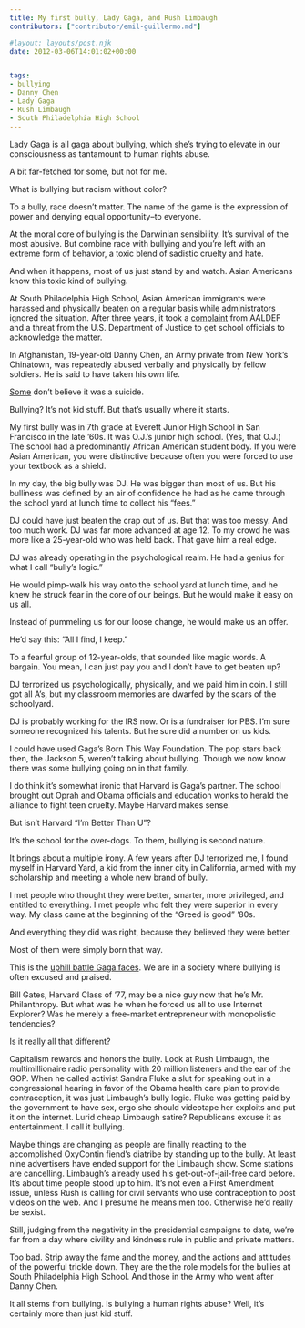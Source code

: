 ```yaml
---
title: My first bully, Lady Gaga, and Rush Limbaugh
contributors: ["contributor/emil-guillermo.md"]

#layout: layouts/post.njk
date: 2012-03-06T14:01:02+00:00


tags:
- bullying
- Danny Chen
- Lady Gaga
- Rush Limbaugh
- South Philadelphia High School
---
```


Lady Gaga is all gaga about bullying, which she’s trying to elevate in our
consciousness as tantamount to human rights abuse.

A bit far-fetched for some, but not for me.

What is bullying but racism without color?

To a bully, race doesn’t matter. The name of the game is the expression of power
and denying equal opportunity–to everyone.

At the moral core of bullying is the Darwinian sensibility. It’s survival of the
most abusive. But combine race with bullying and you’re left with an extreme
form of behavior, a toxic blend of sadistic cruelty and hate.

And when it happens, most of us just stand by and watch. Asian Americans know
this toxic kind of bullying.

At South Philadelphia High School, Asian American immigrants were harassed and
physically beaten on a regular basis while administrators ignored the situation.
After three years, it took a [complaint][1] from AALDEF and a threat from the
U.S. Department of Justice to get school officials to acknowledge the matter.

In Afghanistan, 19-year-old Danny Chen, an Army private from New York’s
Chinatown, was repeatedly abused verbally and physically by fellow soldiers. He
is said to have taken his own life.

[Some][2] don’t believe it was a suicide.

Bullying? It’s not kid stuff. But that’s usually where it starts.

My first bully was in 7th grade at Everett Junior High School in San Francisco
in the late ’60s. It was O.J.’s junior high school. (Yes, that O.J.) The school
had a predominantly African American student body. If you were Asian American,
you were distinctive because often you were forced to use your textbook as a
shield.

In my day, the big bully was DJ. He was bigger than most of us. But his
bulliness was defined by an air of confidence he had as he came through the
school yard at lunch time to collect his “fees.”

DJ could have just beaten the crap out of us. But that was too messy. And too
much work. DJ was far more advanced at age 12. To my crowd he was more like a
25-year-old who was held back. That gave him a real edge.

DJ was already operating in the psychological realm. He had a genius for what I
call “bully’s logic.”

He would pimp-walk his way onto the school yard at lunch time, and he knew he
struck fear in the core of our beings. But he would make it easy on us all.

Instead of pummeling us for our loose change, he would make us an offer.

He’d say this: “All I find, I keep.”

To a fearful group of 12-year-olds, that sounded like magic words. A bargain.
You mean, I can just pay you and I don’t have to get beaten up?

DJ terrorized us psychologically, physically, and we paid him in coin. I still
got all A’s, but my classroom memories are dwarfed by the scars of the
schoolyard.

DJ is probably working for the IRS now. Or is a fundraiser for PBS. I’m sure
someone recognized his talents. But he sure did a number on us kids.

I could have used Gaga’s Born This Way Foundation. The pop stars back then, the
Jackson 5, weren’t talking about bullying. Though we now know there was some
bullying going on in that family.

I do think it’s somewhat ironic that Harvard is Gaga’s partner. The school
brought out Oprah and Obama officials and education wonks to herald the alliance
to fight teen cruelty. Maybe Harvard makes sense.

But isn’t Harvard “I’m Better Than U”?

It’s the school for the over-dogs. To them, bullying is second nature.

It brings about a multiple irony. A few years after DJ terrorized me, I found
myself in Harvard Yard, a kid from the inner city in California, armed with my
scholarship and meeting a whole new brand of bully.

I met people who thought they were better, smarter, more privileged, and
entitled to everything. I met people who felt they were superior in every way.
My class came at the beginning of the “Greed is good” ’80s.

And everything they did was right, because they believed they were better.

Most of them were simply born that way.

This is the [uphill battle Gaga faces][3]. We are in a society where bullying is
often excused and praised.

Bill Gates, Harvard Class of ’77, may be a nice guy now that he’s Mr.
Philanthropy. But what was he when he forced us all to use Internet Explorer?
Was he merely a free-market entrepreneur with monopolistic tendencies?

Is it really all that different?

Capitalism rewards and honors the bully. Look at Rush Limbaugh, the
multimillionaire radio personality with 20 million listeners and the ear of the
GOP.  When he called activist Sandra Fluke a slut for speaking out in a
congressional hearing in favor of the Obama health care plan to provide
contraception, it was just  Limbaugh’s bully logic. Fluke was getting paid by
the government to have sex, ergo she should videotape her exploits and put it on
the internet.  Lurid cheap Limbaugh satire? Republicans excuse it as
entertainment. I call it bullying.

Maybe things are changing as people are finally reacting to the accomplished
OxyContin fiend’s diatribe by standing up to the bully. At least nine
advertisers have ended support for the Limbaugh show. Some stations are
cancelling. Limbaugh’s already used his get-out-of-jail-free card before. It’s
about time people stood up to him. It’s not even a First Amendment issue, unless
Rush is calling for civil servants who use contraception to post videos on the
web. And I presume he means men too. Otherwise he’d really be sexist.

Still, judging from the negativity in the presidential campaigns to date, we’re
far from a day where civility and kindness rule in public and private matters.

Too bad. Strip away the fame and the money, and the actions and attitudes of the
powerful trickle down. They are the the role models for the bullies at South
Philadelphia High School. And those in the Army who went after Danny Chen.

It all stems from bullying. Is bullying a human rights abuse? Well, it’s
certainly more than just kid stuff.

[1]: /press-release/justice-department-reaches-settlement-with-philadelphia-school-district-on-anti-asian-harassment/

[2]: https://www.cnn.com/2012/03/06/us/soldiers-charges/

[3]: https://www.nytimes.com/2012/03/01/opinion/kristof-born-to-not-get-bullied.html
